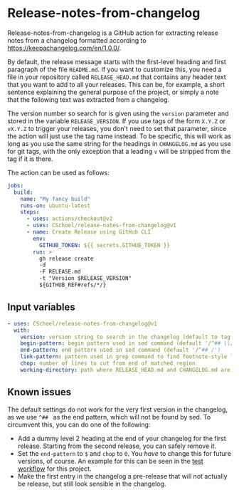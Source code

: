 # Release-notes-from-changelog

Release-notes-from-changelog is a GitHub action for extracting release notes from a changelog formatted according to https://keepachangelog.com/en/1.0.0/.

By default, the release message starts with the first-level heading and first paragraph of the file `README.md`.
If you want to customize this, you need a file in your repository called `RELEASE_HEAD.md` that contains any header text that you want to add to all your releases.
This can be, for example, a short sentence explaining the general purpose of the project, or simply a note that the following text was extracted from a changelog.

The version number so search for is given using the `version` parameter and stored in the variable `RELEASE_VERSION`.
If you use tags of the form `X.Y.Z` or `vX.Y.Z` to trigger your releases, you don't need to set that parameter, since the action will just use the tag name instead.
To be specific, this will work as long as you use the same string for the headings in `CHANGELOG.md` as you use for git tags, with the only exception that a leading `v` will be stripped from the tag if it is there.

The action can be used as follows:

```yaml
jobs:
  build:
    name: "My fancy build"
    runs-on: ubuntu-latest
    steps:
      - uses: actions/checkout@v2
      - uses: CSchoel/release-notes-from-changelog@v1
      - name: Create Release using GitHub CLI
        env:
          GITHUB_TOKEN: ${{ secrets.GITHUB_TOKEN }}
        run: >
          gh release create
          -d
          -F RELEASE.md
          -t "Version $RELEASE_VERSION"
          ${GITHUB_REF#refs/*/}
```

## Input variables

```yaml
- uses: CSchoel/release-notes-from-changelog@v1
  with:
    version: version string to search in the changelog (default to tag without leading v)
    begin-pattern: begin pattern used in sed command (default '/^## \\[${RELEASE_VERSION}\\]/')
    end-pattern: end pattern used in sed command (default '/^## /')
    link-pattern: pattern used in grep command to find footnote-style link for version (default '^\\[${RELEASE_VERSION}\\]:')
    chop: number of lines to cut from end of matched region
    working-directory: path where RELEASE_HEAD.md and CHANGELOG.md are found and where RELEASE.md is placed
```

## Known issues

The default settings do not work for the very first version in the changelog, as we use `^## ` as the end pattern, which will not be found by sed.
To circumvent this, you can do one of the following:

* Add a dummy level 2 heading at the end of your changelog for the first release. Starting from the second release, you can safely remove it.
* Set the `end-pattern` to `$` and `chop` to `0`. You *have* to change this for future versions, of course. An example for this can be seen in the [test workflow](.github/workflows/test.yml) for this project.
* Make the first entry in the changelog a pre-release that will not actually be release, but still look sensible in the changelog.